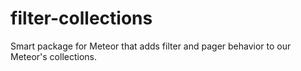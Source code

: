 filter-collections
==================

Smart package for Meteor that adds filter and pager behavior to our Meteor's collections.

